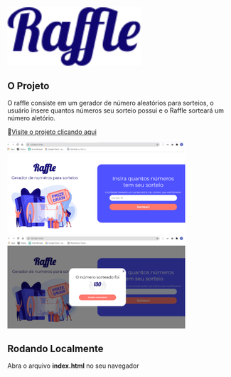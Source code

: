 <img src="/assets/logo.png" width="300px">

## O Projeto
O raffle consiste em um gerador de número aleatórios para sorteios, o usuário insere quantos números seu sorteio possui e o Raffle sorteará um número aletório.

📌[Visite o projeto clicando aqui](https://admiring-euclid-0885f6.netlify.app/)


<img src="/assets/screenshots/landing.png" width="400px">

<img src="/assets/screenshots/result.png" width="400px">

## Rodando Localmente

Abra o arquivo <strong>index.html</strong> no seu navegador
